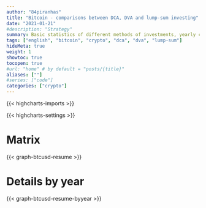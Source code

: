 ```yaml
---
author: "84piranhas"
title: "Bitcoin - comparisons between DCA, DVA and lump-sum investing"
date: "2021-01-21"
#description: "Strategy"
summary: Basic statistics of different methods of investments, yearly comparison, 2015-2020
tags: ["english", "bitcoin", "crypto", "dca", "dva", "lump-sum"]
hideMeta: true
weight: 1
showtoc: true
tocopen: true
#url: "home" # by default = "posts/{title}"
aliases: [""]
#series: ["code"]
categories: ["crypto"]
---
```



{{< highcharts-imports >}}

{{< highcharts-settings >}}

# Matrix

{{< graph-btcusd-resume >}}

# Details by year


{{< graph-btcusd-resume-byyear >}}